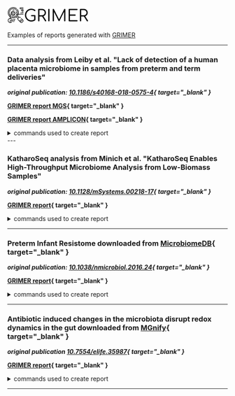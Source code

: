 ![GRIMER](https://raw.githubusercontent.com/pirovc/grimer/main/grimer/img/logo.png)

Examples of reports generated with [GRIMER](https://github.com/pirovc/grimer)

---

### Data analysis from Leiby et al. "Lack of detection of a human placenta microbiome in samples from preterm and term deliveries"

***original publication: [10.1186/s40168-018-0575-4](https://doi.org/10.1186/s40168-018-0575-4){ target="_blank" }***

**[GRIMER report MGS](https://pirovc.github.io/grimer-reports/placenta/placenta_mgs.html){ target="_blank" }**

**[GRIMER report AMPLICON](https://pirovc.github.io/grimer-reports/placenta/placenta_amplicon.html){ target="_blank" }**

<details>
<summary>commands used to create report</summary>
<pre>
# Download files (table, metadata and config)
wget https://raw.githubusercontent.com/pirovc/grimer-reports/main/placenta/placenta_files.tar.gz
tar xf  placenta_files.tar.gz

# Run GRIMER
# AMPLICON
grimer --config placenta_amplicon_config.yaml \
       --input-file placenta_amplicon_table.tsv \
       --metadata-file placenta_metadata.tsv \
       --taxonomy ncbi \
       --ranks superkingdom phylum class order family genus species \
       --level-separator ";" \
       --obs-replace "^.+__" "" "_" " " \
       --unassigned-header "Unassigned"  \
       --decontam --mgnify --transpose \
       --title "Placenta study AMPLICON - Leiby, J.S. et al 2018" \
       --output-html placenta_amplicon.html
# MGS
grimer --config placenta_mgs_config.yaml \
       --input-file placenta_mgs_table.tsv \
       --metadata-file placenta_metadata.tsv \
       --taxonomy ncbi \
       --ranks superkingdom phylum class order family genus species \
       --level-separator "|" \
       --unassigned-header "unassigned"  \
       --decontam --mgnify \
       --title "Placenta study MGS - Leiby, J.S. et al 2018" \
       --output-html placenta_mgs.html
</pre>
</details>
---

### KatharoSeq analysis from Minich et al. "KatharoSeq Enables High-Throughput Microbiome Analysis from Low-Biomass Samples"

***original publication: [10.1128/mSystems.00218-17](https://doi.org/10.1128/mSystems.00218-17){ target="_blank" }***

**[GRIMER report](https://pirovc.github.io/grimer-reports/katharoseq/katharoseq.html){ target="_blank" }**

<details>
<summary>commands used to create report</summary>

<pre>
# Download files (table, metadata and config)
wget https://raw.githubusercontent.com/pirovc/grimer-reports/main/katharoseq/katharoseq_files.tar.gz
tar xf katharoseq_files.tar.gz

# Run GRIMER
grimer --config katharoseq_config.yaml \
       --input-file katharoseq_table.tsv \
       --metadata-file katharoseq_metadata.tsv \
       --transformation clr \
       --obs-replace "^.+__" "" "_" " " \
       --taxonomy ncbi \
       --ranks superkingdom phylum class order family genus species \
       --level-separator ";" \
       --decontam --mgnify \
       --title "KatharoSeq - Minich et al. 2018" \
       --output-html katharoseq.html
</pre>

</details>

---

### Preterm Infant Resistome downloaded from [MicrobiomeDB](https://microbiomedb.org/mbio/app/record/dataset/DS_82fe0308e2){ target="_blank" }

***original publication: [10.1038/nmicrobiol.2016.24](https://doi.org/10.1038/nmicrobiol.2016.24){ target="_blank" }***

**[GRIMER report](https://pirovc.github.io/grimer-reports/microbiomedb/ResistomeAmplicon.html){ target="_blank" }**

<details>
<summary>commands used to create report</summary>

<pre>
# Download files (table, metadata and config) - Original source: https://microbiomedb.org/common/downloads/release-22/82fe0308e2032de2041694df6592ba542ea84b86/ResistomeAmplicon.16s_DADA2.taxon_abundance.biom
wget https://raw.githubusercontent.com/pirovc/grimer-reports/main/microbiomedb/microbiomedb_files.tar.gz
tar xf microbiomedb_files.tar.gz

# Run GRIMER
grimer --config config/default.yaml \
       --input-file ResistomeAmplicon.16s_DADA2.taxon_abundance.biom \
       --taxonomy ncbi \
       --ranks superkingdom phylum class order family genus species \
       --decontam --mgnify \
       --title "MicrobiomeDB Preterm Infant Resistome (V4)" \
       --output-html ResistomeAmplicon.html
</pre>

</details>

---

### Antibiotic induced changes in the microbiota disrupt redox dynamics in the gut downloaded from [MGnify](https://www.ebi.ac.uk/metagenomics/studies/MGYS00005180){ target="_blank" }

***original publication [10.7554/elife.35987](https://doi.org/10.7554/elife.35987){ target="_blank" }***

**[GRIMER report](https://pirovc.github.io/grimer-reports/mgnify/MGYS00005180.html){ target="_blank" }**

<details>
<summary>commands used to create report</summary>

<pre>
# Script to download files and generate GRIMER report from any MGnify study accession
# Requires "jsonapi-client>=0.9.7" (conda install "jsonapi-client>=0.9.7")
./grimer-mgnify.py -i MGYS00005180 -o MGYS00005180 -g "--decontam --mgnify" 

# Or directly from files
wget https://raw.githubusercontent.com/pirovc/grimer-reports/main/mgnify/mgnify_files.tar.gz
tar xf mgnify_files.tar.gz
# Run GRIMER
grimer --config config/default.yaml \
       --input-file MGYS00005180_ERP108433_taxonomy_abundances_SSU_v4.1.tsv \
       --metadata-file MGYS00005180_metadata.tsv \
       --obs-replace "^.+__" "" "_" " " \
       --taxonomy ncbi \
       --ranks superkingdom kingdom phylum class order family genus species \
       --level-separator ";" \
       --decontam --mgnify \
       --title "MGnify study accession MGYS00005180" \
       --output-html MGYS00005180.html
</pre>

</details>

---